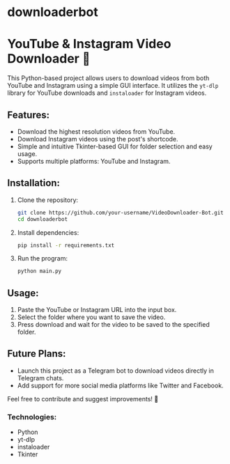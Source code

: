 # downloaderbot

# YouTube & Instagram Video Downloader 🎥

This Python-based project allows users to download videos from both YouTube and Instagram using a simple GUI interface. It utilizes the `yt-dlp` library for YouTube downloads and `instaloader` for Instagram videos. 

## Features:
- Download the highest resolution videos from YouTube.
- Download Instagram videos using the post's shortcode.
- Simple and intuitive Tkinter-based GUI for folder selection and easy usage.
- Supports multiple platforms: YouTube and Instagram.

## Installation:
1. Clone the repository:
    ```bash
    git clone https://github.com/your-username/VideoDownloader-Bot.git
    cd downloaderbot
    ```

2. Install dependencies:
    ```bash
    pip install -r requirements.txt
    ```

3. Run the program:
    ```bash
    python main.py
    ```

## Usage:
1. Paste the YouTube or Instagram URL into the input box.
2. Select the folder where you want to save the video.
3. Press download and wait for the video to be saved to the specified folder.

## Future Plans:
- Launch this project as a Telegram bot to download videos directly in Telegram chats.
- Add support for more social media platforms like Twitter and Facebook.

Feel free to contribute and suggest improvements! 🙌

### Technologies:
- Python
- yt-dlp
- instaloader
- Tkinter

